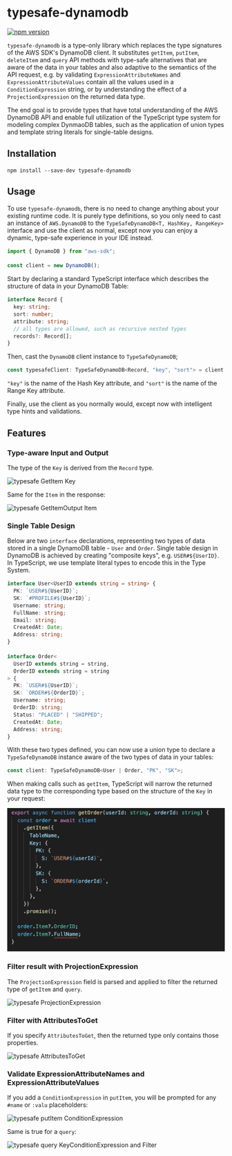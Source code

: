 # typesafe-dynamodb

[![npm version](https://badge.fury.io/js/typesafe-dynamodb.svg)](https://badge.fury.io/js/typesafe-dynamodb)

`typesafe-dynamodb` is a type-only library which replaces the type signatures of the AWS SDK's DynamoDB client. It substitutes `getItem`, `putItem`, `deleteItem` and `query` API methods with type-safe alternatives that are aware of the data in your tables and also adaptive to the semantics of the API request, e.g. by validating `ExpressionAttributeNames` and `ExpressionAttributeValues` contain all the values used in a `ConditionExpression` string, or by understanding the effect of a `ProjectionExpression` on the returned data type.

The end goal is to provide types that have total understanding of the AWS DynamoDB API and enable full utilization of the TypeScript type system for modeling complex DynmaoDB tables, such as the application of union types and template string literals for single-table designs.

## Installation

```
npm install --save-dev typesafe-dynamodb
```

## Usage

To use `typesafe-dynamodb`, there is no need to change anything about your existing runtime code. It is purely type definitions, so you only need to cast an instance of `AWS.DynamoDB` to the `TypeSafeDynamoDB<T, HashKey, RangeKey>` interface and use the client as normal, except now you can enjoy a dynamic, type-safe experience in your IDE instead.

```ts
import { DynamoDB } from "aws-sdk";

const client = new DynamoDB();
```

Start by declaring a standard TypeScript interface which describes the structure of data in your DynamoDB Table:

```ts
interface Record {
  key: string;
  sort: number;
  attribute: string;
  // all types are allowed, such as recursive nested types
  records?: Record[];
}
```

Then, cast the `DynamoDB` client instance to `TypeSafeDynamoDB`;

```ts
const typesafeClient: TypeSafeDynamoDB<Record, "key", "sort"> = client;
```

`"key"` is the name of the Hash Key attribute, and `"sort"` is the name of the Range Key attribute.

Finally, use the client as you normally would, except now with intelligent type hints and validations.

## Features

### Type-aware Input and Output

The type of the `Key` is derived from the `Record` type.

![typesafe GetItem Key](img/get-item.gif)

Same for the `Item` in the response:

![typesafe GetItemOutput Item](img/get-item-response.gif)

### Single Table Design

Below are two `interface` declarations, representing two types of data stored in a single DynamoDB table - `User` and `Order`. Single table design in DynamoDB is achieved by creating "composite keys", e.g. `USER#${UserID}`. In TypeScript, we use template literal types to encode this in the Type System.

```ts
interface User<UserID extends string = string> {
  PK: `USER#${UserID}`;
  SK: `#PROFILE#${UserID}`;
  Username: string;
  FullName: string;
  Email: string;
  CreatedAt: Date;
  Address: string;
}

interface Order<
  UserID extends string = string,
  OrderID extends string = string
> {
  PK: `USER#${UserID}`;
  SK: `ORDER#${OrderID}`;
  Username: string;
  OrderID: string;
  Status: "PLACED" | "SHIPPED";
  CreatedAt: Date;
  Address: string;
}
```

With these two types defined, you can now use a union type to declare a `TypeSafeDynamoDB` instance aware of the two types of data in your tables:

```ts
const client: TypeSafeDynamoDB<User | Order, "PK", "SK">;
```

When making calls such as `getItem`, TypeScript will narrow the returned data type to the corresponding type based on the structure of the `Key` in your request:

![narrowed getItem](img/get-order.png)

### Filter result with ProjectionExpression

The `ProjectionExpression` field is parsed and applied to filter the returned type of `getItem` and `query`.

![typesafe ProjectionExpression](img/get-item-projection.gif)

### Filter with AttributesToGet

If you specify `AttributesToGet`, then the returned type only contains those properties.

![typesafe AttributesToGet](img/get-item-attributes.gif)

### Validate ExpressionAttributeNames and ExpressionAttributeValues

If you add a `ConditionExpression` in `putItem`, you will be prompted for any `#name` or `:valu` placeholders:

![typesafe putItem ConditionExpression](img/put-item-expression.gif)

Same is true for a `query`:

![typesafe query KeyConditionExpression and Filter](img/query-expression.gif)
